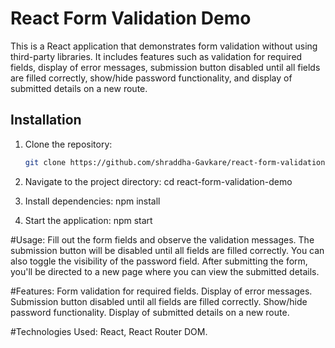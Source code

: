 # React Form Validation Demo

This is a React application that demonstrates form validation without using third-party libraries. It includes features such as validation for required fields, display of error messages, submission button disabled until all fields are filled correctly, show/hide password functionality, and display of submitted details on a new route.

## Installation

1. Clone the repository:
   ```bash
   git clone https://github.com/shraddha-Gavkare/react-form-validation-demo.git
   
2. Navigate to the project directory:
cd react-form-validation-demo

4. Install dependencies:
npm install

5. Start the application:
npm start

#Usage:
Fill out the form fields and observe the validation messages. 
The submission button will be disabled until all fields are filled correctly. 
You can also toggle the visibility of the password field. 
After submitting the form, you'll be directed to a new page where you can view the submitted details.

#Features:
Form validation for required fields.
Display of error messages.
Submission button disabled until all fields are filled correctly.
Show/hide password functionality.
Display of submitted details on a new route.

#Technologies Used:
React,
 React Router DOM.
